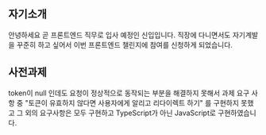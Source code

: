 ## 자기소개

안녕하세요 곧 프론트엔드 직무로 입사 예정인 신입입니다. 직장에 다니면서도 자기계발을 꾸준히 하고 싶어서 이번 프론트엔드 챌린지에 참여를 신청하게 되었습니다.

## 사전과제

token이 null 인데도 요청이 정상적으로 동작되는 부분을 해결하지 못해서 과제 요구 사항 중 "토큰이 유효하지 않다면 사용자에게 알리고 리다이렉트 하기" 를 구현하지 못했고 그 외의 요구사항은 모두 구현하고 TypeScript가 아닌 JavaScript로 구현하였습니다.

